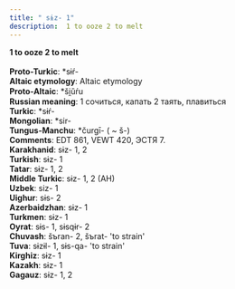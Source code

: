 ```yaml
---
title: " sɨz- 1"
description:  1 to ooze 2 to melt
---
```

<p data-pagefind-weight="0.5">
<strong> 1 to ooze 2 to melt</strong><br><br>
<strong>Proto-Turkic</strong>:  *sɨŕ-<br>
<strong>Altaic etymology</strong>:  Altaic etymology<br>
<strong> Proto-Altaic</strong>:  *ši̯ŭŕu<br>
<strong>Russian meaning</strong>:  1 сочиться, капать 2 таять, плавиться<br>
<strong>Turkic</strong>:  *sɨŕ-<br>
<strong>Mongolian</strong>:  *sir-<br>
<strong>Tungus-Manchu</strong>:  *čurgī- ( ~ š-)<br>
<strong>Comments</strong>:  EDT 861, VEWT 420, ЭСТЯ 7.<br>
<strong>Karakhanid</strong>:  sɨz- 1, 2<br>
<strong>Turkish</strong>:  sɨz- 1<br>
<strong>Tatar</strong>:  sɨz- 1, 2<br>
<strong>Middle Turkic</strong>:  sɨz- 1, 2 (AH)<br>
<strong>Uzbek</strong>:  siz- 1<br>
<strong>Uighur</strong>:  sɨs- 2<br>
<strong>Azerbaidzhan</strong>:  sɨz- 1<br>
<strong>Turkmen</strong>:  sɨz- 1<br>
<strong>Oyrat</strong>:  sɨs- 1, sɨsqɨr- 2<br>
<strong>Chuvash</strong>:  šъran- 2, šъrat- 'to strain'<br>
<strong>Tuva</strong>:  sɨzɨl- 1, sɨs-qa- 'to strain'<br>
<strong>Kirghiz</strong>:  sɨz- 1<br>
<strong>Kazakh</strong>:  sɨz- 1<br>
<strong>Gagauz</strong>:  sɨz- 1, 2<br>

</p>
